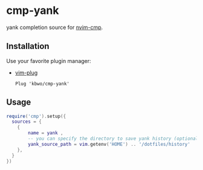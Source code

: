 cmp-yank
========

yank completion source for [nvim-cmp](https://github.com/hrsh7th/nvim-cmp).

Installation
------------

Use your favorite plugin manager:

- [vim-plug](https://github.com/junegunn/vim-plug)
  ```vim
  Plug 'kbwo/cmp-yank'
  ```

Usage
-----
```lua
require('cmp').setup({
  sources = {
    { 
        name = yank ,
        -- you can specify the directory to save yank history (optional)
        yank_source_path = vim.getenv('HOME') .. '/dotfiles/history'
    },
  }
})
```


